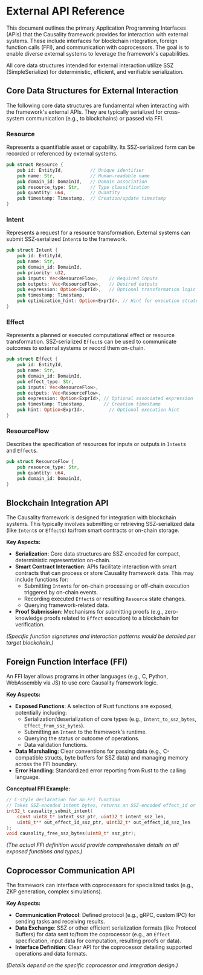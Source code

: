 # External API Reference

This document outlines the primary Application Programming Interfaces (APIs) that the Causality framework provides for interaction with external systems. These include interfaces for blockchain integration, foreign function calls (FFI), and communication with coprocessors. The goal is to enable diverse external systems to leverage the framework's capabilities.

All core data structures intended for external interaction utilize SSZ (SimpleSerialize) for deterministic, efficient, and verifiable serialization.

## Core Data Structures for External Interaction

The following core data structures are fundamental when interacting with the framework's external APIs. They are typically serialized for cross-system communication (e.g., to blockchains) or passed via FFI.

### Resource
Represents a quantifiable asset or capability. Its SSZ-serialized form can be recorded or referenced by external systems.
```rust
pub struct Resource {
    pub id: EntityId,          // Unique identifier
    pub name: Str,             // Human-readable name
    pub domain_id: DomainId,   // Domain association
    pub resource_type: Str,    // Type classification
    pub quantity: u64,         // Quantity
    pub timestamp: Timestamp,  // Creation/update timestamp
}
```

### Intent
Represents a request for a resource transformation. External systems can submit SSZ-serialized `Intent`s to the framework.
```rust
pub struct Intent {
    pub id: EntityId,
    pub name: Str,
    pub domain_id: DomainId,
    pub priority: u32,
    pub inputs: Vec<ResourceFlow>,    // Required inputs
    pub outputs: Vec<ResourceFlow>,   // Desired outputs
    pub expression: Option<ExprId>,   // Optional transformation logic
    pub timestamp: Timestamp,
    pub optimization_hint: Option<ExprId>, // Hint for execution strategy
}
```

### Effect
Represents a planned or executed computational effect or resource transformation. SSZ-serialized `Effect`s can be used to communicate outcomes to external systems or record them on-chain.
```rust
pub struct Effect {
    pub id: EntityId,
    pub name: Str,
    pub domain_id: DomainId,
    pub effect_type: Str,
    pub inputs: Vec<ResourceFlow>,
    pub outputs: Vec<ResourceFlow>,
    pub expression: Option<ExprId>, // Optional associated expression
    pub timestamp: Timestamp,       // Creation timestamp
    pub hint: Option<ExprId>,         // Optional execution hint
}
```

### ResourceFlow
Describes the specification of resources for inputs or outputs in `Intent`s and `Effect`s.
```rust
pub struct ResourceFlow {
    pub resource_type: Str,
    pub quantity: u64,
    pub domain_id: DomainId,
}
```

## Blockchain Integration API

The Causality framework is designed for integration with blockchain systems. This typically involves submitting or retrieving SSZ-serialized data (like `Intent`s or `Effect`s) to/from smart contracts or on-chain storage.

**Key Aspects:**
*   **Serialization**: Core data structures are SSZ-encoded for compact, deterministic representation on-chain.
*   **Smart Contract Interaction**: APIs facilitate interaction with smart contracts that can process or store Causality framework data. This may include functions for:
    *   Submitting `Intent`s for on-chain processing or off-chain execution triggered by on-chain events.
    *   Recording executed `Effect`s or resulting `Resource` state changes.
    *   Querying framework-related data.
*   **Proof Submission**: Mechanisms for submitting proofs (e.g., zero-knowledge proofs related to `Effect` execution) to a blockchain for verification.

*(Specific function signatures and interaction patterns would be detailed per target blockchain.)*

## Foreign Function Interface (FFI)

An FFI layer allows programs in other languages (e.g., C, Python, WebAssembly via JS) to use core Causality framework logic.

**Key Aspects:**
*   **Exposed Functions**: A selection of Rust functions are exposed, potentially including:
    *   Serialization/deserialization of core types (e.g., `Intent_to_ssz_bytes`, `Effect_from_ssz_bytes`).
    *   Submitting an `Intent` to the framework's runtime.
    *   Querying the status or outcome of operations.
    *   Data validation functions.
*   **Data Marshaling**: Clear conventions for passing data (e.g., C-compatible structs, byte buffers for SSZ data) and managing memory across the FFI boundary.
*   **Error Handling**: Standardized error reporting from Rust to the calling language.

**Conceptual FFI Example:**
```c
// C-style declaration for an FFI function
// Takes SSZ-encoded intent bytes, returns an SSZ-encoded effect_id or error.
int32_t causality_submit_intent(
    const uint8_t* intent_ssz_ptr, uint32_t intent_ssz_len,
    uint8_t** out_effect_id_ssz_ptr, uint32_t* out_effect_id_ssz_len
);
void causality_free_ssz_bytes(uint8_t* ssz_ptr);
```

*(The actual FFI definition would provide comprehensive details on all exposed functions and types.)*

## Coprocessor Communication API

The framework can interface with coprocessors for specialized tasks (e.g., ZKP generation, complex simulations).

**Key Aspects:**
*   **Communication Protocol**: Defined protocol (e.g., gRPC, custom IPC) for sending tasks and receiving results.
*   **Data Exchange**: SSZ or other efficient serialization formats (like Protocol Buffers) for data sent to/from the coprocessor (e.g., an `Effect` specification, input data for computation, resulting proofs or data).
*   **Interface Definition**: Clear API for the coprocessor detailing supported operations and data formats.

*(Details depend on the specific coprocessor and integration design.)*